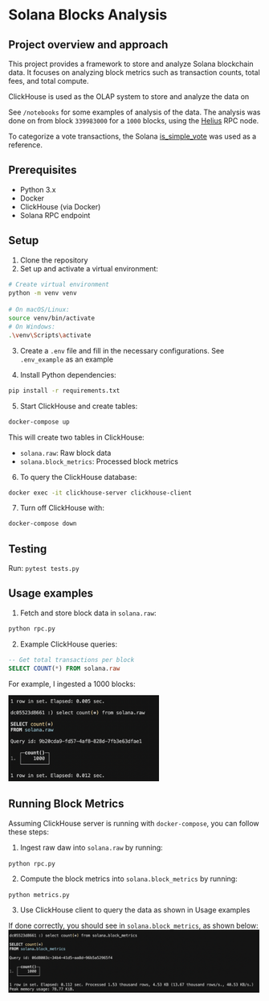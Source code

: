 # Solana Blocks Analysis

## Project overview and approach

This project provides a framework to store and analyze Solana blockchain data. It focuses on analyzing block metrics such as transaction counts, total fees, and total compute.

ClickHouse is used as the OLAP system to store and analyze the data on

See `/notebooks` for some examples of analysis of the data. The analysis was done on from block `339983000` for a `1000` blocks, using the [Helius](https://www.helius.dev/solana-rpc-nodes) RPC node.

To categorize a vote transactions, the Solana [is_simple_vote](https://docs.rs/solana-program/2.1.13/src/solana_program/vote/instruction.rs.html#168-180) was used as a reference.

## Prerequisites

- Python 3.x
- Docker
- ClickHouse (via Docker)
- Solana RPC endpoint

## Setup

1. Clone the repository
2. Set up and activate a virtual environment:
```bash
# Create virtual environment
python -m venv venv

# On macOS/Linux:
source venv/bin/activate
# On Windows:
.\venv\Scripts\activate
```

3. Create a `.env` file and fill in the necessary configurations. See `.env_example` as an example

4. Install Python dependencies:
```bash
pip install -r requirements.txt
```

5. Start ClickHouse and create tables:
```bash
docker-compose up
```

This will create two tables in ClickHouse: 
- `solana.raw`: Raw block data
- `solana.block_metrics`: Processed block metrics

6. To query the ClickHouse database:
```bash
docker exec -it clickhouse-server clickhouse-client
```

7. Turn off ClickHouse with: 
```bash
docker-compose down
```

## Testing

Run: `pytest tests.py`

## Usage examples

1. Fetch and store block data in `solana.raw`:
```bash
python rpc.py
```

2. Example ClickHouse queries:
```sql
-- Get total transactions per block
SELECT COUNT(*) FROM solana.raw
```

For example, I ingested a 1000 blocks:

<img src="images/raw_count.png" alt="Raw Transaction Count" width="300"/>


## Running Block Metrics

Assuming ClickHouse server is running with `docker-compose`, you can follow these steps: 

1. Ingest raw daw into `solana.raw` by running: 

`python rpc.py`

2. Compute the block metrics into `solana.block_metrics` by running:

`python metrics.py`

3. Use ClickHouse client to query the data as shown in Usage examples


If done correctly, you should see in `solana.block_metrics`, as shown below:
<img src="images/block_metrics_count.png" alt="Block Metrics Count" width="500"/>